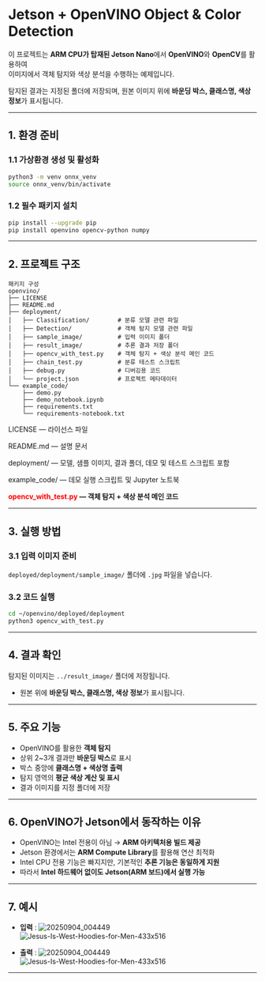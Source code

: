 
# Jetson + OpenVINO Object & Color Detection

이 프로젝트는 **ARM CPU가 탑재된 Jetson Nano**에서 **OpenVINO**와 **OpenCV**를 활용하여  
이미지에서 객체 탐지와 색상 분석을 수행하는 예제입니다.  

탐지된 결과는 지정된 폴더에 저장되며, 원본 이미지 위에 **바운딩 박스, 클래스명, 색상 정보**가 표시됩니다.

---

## 1. 환경 준비

### 1.1 가상환경 생성 및 활성화
```bash
python3 -m venv onnx_venv
source onnx_venv/bin/activate
````

### 1.2 필수 패키지 설치

```bash
pip install --upgrade pip
pip install openvino opencv-python numpy
```

---

## 2. 프로젝트 구조

```
패키지 구성
openvino/
├── LICENSE
├── README.md
├── deployment/
│   ├── Classification/        # 분류 모델 관련 파일
│   ├── Detection/             # 객체 탐지 모델 관련 파일
│   ├── sample_image/          # 입력 이미지 폴더
│   ├── result_image/          # 추론 결과 저장 폴더
│   ├── opencv_with_test.py    # 객체 탐지 + 색상 분석 메인 코드
│   ├── chain_test.py          # 분류 테스트 스크립트
│   ├── debug.py               # 디버깅용 코드
│   └── project.json           # 프로젝트 메타데이터
└── example_code/
    ├── demo.py
    ├── demo_notebook.ipynb
    ├── requirements.txt
    └── requirements-notebook.txt

```
LICENSE — 라이선스 파일

README.md — 설명 문서

deployment/ — 모델, 샘플 이미지, 결과 폴더, 데모 및 테스트 스크립트 포함

example_code/ — 데모 실행 스크립트 및 Jupyter 노트북

**<span style="color:red; font-weight:bold;">opencv_with_test.py</span> — 객체 탐지 + 색상 분석 메인 코드**

---

## 3. 실행 방법

### 3.1 입력 이미지 준비

`deployed/deployment/sample_image/` 폴더에 `.jpg` 파일을 넣습니다.

### 3.2 코드 실행

```bash
cd ~/openvino/deployed/deployment
python3 opencv_with_test.py
```

---

## 4. 결과 확인

탐지된 이미지는 `../result_image/` 폴더에 저장됩니다.

* 원본 위에 **바운딩 박스, 클래스명, 색상 정보**가 표시됩니다.

---

## 5. 주요 기능

* OpenVINO를 활용한 **객체 탐지**
* 상위 2~3개 결과만 **바운딩 박스**로 표시
* 박스 중앙에 **클래스명 + 색상명 출력**
* 탐지 영역의 **평균 색상 계산 및 표시**
* 결과 이미지를 지정 폴더에 저장

---

## 6. OpenVINO가 Jetson에서 동작하는 이유

* OpenVINO는 Intel 전용이 아님 → **ARM 아키텍처용 빌드 제공**
* Jetson 환경에서는 **ARM Compute Library**를 활용해 연산 최적화
* Intel CPU 전용 기능은 빠지지만, 기본적인 **추론 기능은 동일하게 지원**
* 따라서 **Intel 하드웨어 없이도 Jetson(ARM 보드)에서 실행 가능**

---

## 7. 예시

* **입력** :
![20250904_004449](https://github.com/user-attachments/assets/8bb5332d-9d95-4496-aa85-0a1c8a1636da)
![Jesus-Is-West-Hoodies-for-Men-433x516](https://github.com/user-attachments/assets/16c9c778-793b-45c7-9f31-a08136a271f8)

  
* **출력** :
![20250904_004449](https://github.com/user-attachments/assets/086d0f6f-2b9e-42bc-808a-511881c8c725)
![Jesus-Is-West-Hoodies-for-Men-433x516](https://github.com/user-attachments/assets/f5fe9d0e-8428-467d-975c-b09ed19381e1)


---

